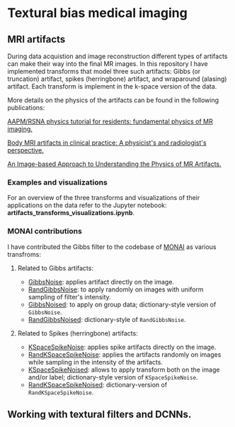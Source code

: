 # Textural bias medical imaging

## MRI artifacts

During data acquistion and image reconstruction different types of artifacts can make their way into the final MR images. In this repository I have implemented transforms that model three such artifacts: Gibbs (or truncation) artifact, spikes (herringbone) artifact, and wraparound (alasing) artifact. Each transform is implement in the k-space version of the data.

More details on the physics of the artifacts can be found in the following publications:

[AAPM/RSNA physics tutorial for residents: fundamental physics of MR imaging.](https://pubmed.ncbi.nlm.nih.gov/16009826)

[Body MRI artifacts in clinical practice: A physicist's and radiologist's perspective.](https://doi.org/10.1002/jmri.24288)

[An Image-based Approach to Understanding the Physics of MR Artifacts.](https://pubs.rsna.org/doi/full/10.1148/rg.313105115)

### Examples and visualizations
For an overview of the three transforms and visualizations of their applications on the data refer to the Jupyter notebook: __artifacts_transforms_visualizations.ipynb__.

### MONAI contributions

I have contributed the Gibbs filter to the codebase of [MONAI](https://monai.io/) as various transfroms:

1. Related to Gibbs artifacts: 
     * [GibbsNoise](https://docs.monai.io/en/latest/transforms.html?highlight=GibbsNoise#gibbsnoise): applies artifact directly on the image. 
     * [RandGibbsNoise](https://docs.monai.io/en/latest/transforms.html?highlight=RandGibbsNoise#randgibbsnoise): to apply randomly on images with uniform sampling of filter's intensity.
     * [GibbsNoised](https://docs.monai.io/en/latest/transforms.html?highlight=GibbsNoised#gibbsnoised): to apply on group data; dictionary-style version of ``GibbsNoise``.
     * [RandGibbsNoised](https://docs.monai.io/en/latest/transforms.html?highlight=RandGibbsNoised#monai.transforms.RandGibbsNoised): dictionary-style of ``RandGibbsNoise``.

2. Related to Spikes (herringbone) artifacts:
     * [KSpaceSpikeNoise](https://docs.monai.io/en/latest/transforms.html#kspacespikenoise): applies spike artifacts directly on the image.
     * [RandKSpaceSpikeNoise](https://docs.monai.io/en/latest/transforms.html#kspacespikenoise): applies the artifacts randomly on images while sampling in the intensity of the artifacts.
     * [KSpaceSpikeNoised](https://docs.monai.io/en/latest/transforms.html#kspacespikenoised): allows to apply transform both on the image and/or label; dictionary-style version of ``KSpaceSpikeNoise``.
     * [RandKSpaceSpikeNoised](https://docs.monai.io/en/latest/transforms.html#randkspacespikenoised): dictionary-version of ``RandKSpaceSpikeNoise``.
 


## Working with textural filters and DCNNs.
